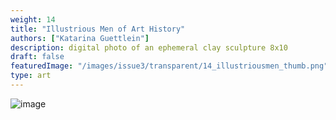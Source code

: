 ```yaml
---
weight: 14
title: "Illustrious Men of Art History"
authors: ["Katarina Guettlein"]
description: digital photo of an ephemeral clay sculpture 8x10
draft: false
featuredImage: "/images/issue3/transparent/14_illustriousmen_thumb.png"
type: art
---
```


![image](/images/issue3/14_illustriousmen.jpg#issues)